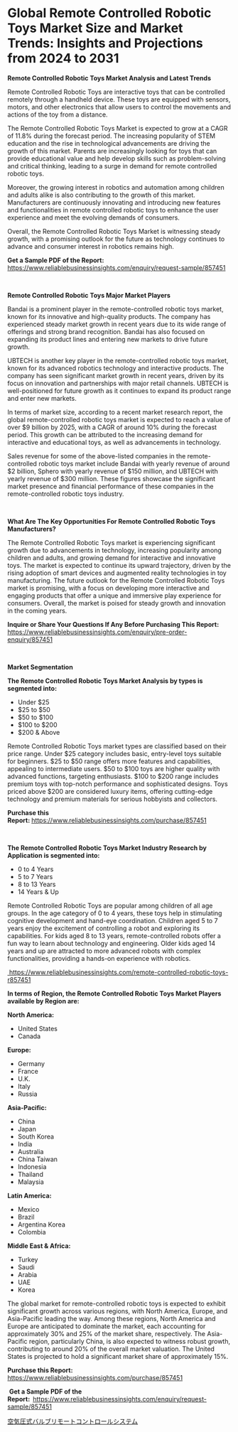 <p><h1>Global Remote Controlled Robotic Toys Market Size and Market Trends: Insights and Projections from 2024 to 2031</h1></p><p><strong>Remote Controlled Robotic Toys Market Analysis and Latest Trends</strong></p>
<p><p>Remote Controlled Robotic Toys are interactive toys that can be controlled remotely through a handheld device. These toys are equipped with sensors, motors, and other electronics that allow users to control the movements and actions of the toy from a distance.</p><p>The Remote Controlled Robotic Toys Market is expected to grow at a CAGR of 11.8% during the forecast period. The increasing popularity of STEM education and the rise in technological advancements are driving the growth of this market. Parents are increasingly looking for toys that can provide educational value and help develop skills such as problem-solving and critical thinking, leading to a surge in demand for remote controlled robotic toys.</p><p>Moreover, the growing interest in robotics and automation among children and adults alike is also contributing to the growth of this market. Manufacturers are continuously innovating and introducing new features and functionalities in remote controlled robotic toys to enhance the user experience and meet the evolving demands of consumers.</p><p>Overall, the Remote Controlled Robotic Toys Market is witnessing steady growth, with a promising outlook for the future as technology continues to advance and consumer interest in robotics remains high.</p></p>
<p><strong>Get a Sample PDF of the Report:&nbsp;</strong> <a href="https://www.reliablebusinessinsights.com/enquiry/request-sample/857451">https://www.reliablebusinessinsights.com/enquiry/request-sample/857451</a></p>
<p>&nbsp;</p>
<p><strong>Remote Controlled Robotic Toys Major Market Players</strong></p>
<p><p>Bandai is a prominent player in the remote-controlled robotic toys market, known for its innovative and high-quality products. The company has experienced steady market growth in recent years due to its wide range of offerings and strong brand recognition. Bandai has also focused on expanding its product lines and entering new markets to drive future growth.</p><p>UBTECH is another key player in the remote-controlled robotic toys market, known for its advanced robotics technology and interactive products. The company has seen significant market growth in recent years, driven by its focus on innovation and partnerships with major retail channels. UBTECH is well-positioned for future growth as it continues to expand its product range and enter new markets.</p><p>In terms of market size, according to a recent market research report, the global remote-controlled robotic toys market is expected to reach a value of over $9 billion by 2025, with a CAGR of around 10% during the forecast period. This growth can be attributed to the increasing demand for interactive and educational toys, as well as advancements in technology.</p><p>Sales revenue for some of the above-listed companies in the remote-controlled robotic toys market include Bandai with yearly revenue of around $2 billion, Sphero with yearly revenue of $150 million, and UBTECH with yearly revenue of $300 million. These figures showcase the significant market presence and financial performance of these companies in the remote-controlled robotic toys industry.</p></p>
<p>&nbsp;</p>
<p><strong>What Are The Key Opportunities For Remote Controlled Robotic Toys Manufacturers?</strong></p>
<p><p>The Remote Controlled Robotic Toys market is experiencing significant growth due to advancements in technology, increasing popularity among children and adults, and growing demand for interactive and innovative toys. The market is expected to continue its upward trajectory, driven by the rising adoption of smart devices and augmented reality technologies in toy manufacturing. The future outlook for the Remote Controlled Robotic Toys market is promising, with a focus on developing more interactive and engaging products that offer a unique and immersive play experience for consumers. Overall, the market is poised for steady growth and innovation in the coming years.</p></p>
<p><strong>Inquire or Share Your Questions If Any Before Purchasing This Report:</strong> <a href="https://www.reliablebusinessinsights.com/enquiry/pre-order-enquiry/857451">https://www.reliablebusinessinsights.com/enquiry/pre-order-enquiry/857451</a></p>
<p>&nbsp;</p>
<p><strong>Market Segmentation</strong></p>
<p><strong>The Remote Controlled Robotic Toys Market Analysis by types is segmented into:</strong></p>
<p><ul><li>Under $25</li><li>$25 to $50</li><li>$50 to $100</li><li>$100 to $200</li><li>$200 & Above</li></ul></p>
<p><p>Remote Controlled Robotic Toys market types are classified based on their price range. Under $25 category includes basic, entry-level toys suitable for beginners. $25 to $50 range offers more features and capabilities, appealing to intermediate users. $50 to $100 toys are higher quality with advanced functions, targeting enthusiasts. $100 to $200 range includes premium toys with top-notch performance and sophisticated designs. Toys priced above $200 are considered luxury items, offering cutting-edge technology and premium materials for serious hobbyists and collectors.</p></p>
<p><strong>Purchase this Report:&nbsp;</strong><a href="https://www.reliablebusinessinsights.com/purchase/857451">https://www.reliablebusinessinsights.com/purchase/857451</a></p>
<p>&nbsp;</p>
<p><strong>The Remote Controlled Robotic Toys Market Industry Research by Application is segmented into:</strong></p>
<p><ul><li>0 to 4 Years</li><li>5 to 7 Years</li><li>8 to 13 Years</li><li>14 Years & Up</li></ul></p>
<p><p>Remote Controlled Robotic Toys are popular among children of all age groups. In the age category of 0 to 4 years, these toys help in stimulating cognitive development and hand-eye coordination. Children aged 5 to 7 years enjoy the excitement of controlling a robot and exploring its capabilities. For kids aged 8 to 13 years, remote-controlled robots offer a fun way to learn about technology and engineering. Older kids aged 14 years and up are attracted to more advanced robots with complex functionalities, providing a hands-on experience with robotics.</p></p>
<p><a href="https://www.reliablebusinessinsights.com/remote-controlled-robotic-toys-r857451">&nbsp;https://www.reliablebusinessinsights.com/remote-controlled-robotic-toys-r857451</a></p>
<p><strong>In terms of Region, the Remote Controlled Robotic Toys Market Players available by Region are:</strong></p>
<p>
    <p> <strong> North America: </strong>
        <ul>
            <li>United States</li>
            <li>Canada</li>
        </ul>
        </p> 
    <p> <strong> Europe: </strong>
        <ul>
            <li>Germany</li>
            <li>France</li>
            <li>U.K.</li>
            <li>Italy</li>
            <li>Russia</li>
        </ul>
        </p> 
    <p> <strong> Asia-Pacific: </strong>
        <ul>
            <li>China</li>
            <li>Japan</li>
            <li>South Korea</li>
            <li>India</li>
            <li>Australia</li>
            <li>China Taiwan</li>
            <li>Indonesia</li>
            <li>Thailand</li>
            <li>Malaysia</li>
        </ul>
        </p> 
    <p> <strong> Latin America: </strong>
        <ul>
            <li>Mexico</li>
            <li>Brazil</li>
            <li>Argentina Korea</li>
            <li>Colombia</li>
        </ul>
        </p> 
    <p> <strong> Middle East & Africa: </strong>
        <ul>
            <li>Turkey</li>
            <li>Saudi</li>
            <li>Arabia</li>
            <li>UAE</li>
            <li>Korea</li>
        </ul>
    </p>
    </p>
<p><p>The global market for remote-controlled robotic toys is expected to exhibit significant growth across various regions, with North America, Europe, and Asia-Pacific leading the way. Among these regions, North America and Europe are anticipated to dominate the market, each accounting for approximately 30% and 25% of the market share, respectively. The Asia-Pacific region, particularly China, is also expected to witness robust growth, contributing to around 20% of the overall market valuation. The United States is projected to hold a significant market share of approximately 15%.</p></p>
<p><strong>Purchase this Report: </strong><a href="https://www.reliablebusinessinsights.com/purchase/857451">https://www.reliablebusinessinsights.com/purchase/857451</a></p>
<p>&nbsp;<strong>Get a Sample PDF of the Report:&nbsp;&nbsp;</strong><a href="https://www.reliablebusinessinsights.com/enquiry/request-sample/857451">https://www.reliablebusinessinsights.com/enquiry/request-sample/857451</a></p>
<p><strong></strong></p>
<p><p><a href="https://github.com/klon646/Market-Research-Report-List-1/blob/main/9790857140199.md">空気圧式バルブリモートコントロールシステム</a></p></p>